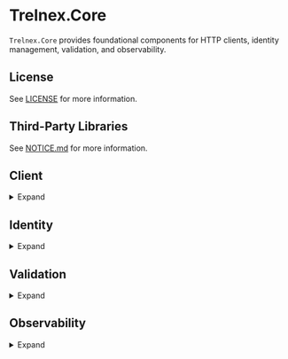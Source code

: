 # Trelnex.Core

`Trelnex.Core` provides foundational components for HTTP clients, identity management, validation, and observability.

## License

See [LICENSE](LICENSE) for more information.

## Third-Party Libraries

See [NOTICE.md](NOTICE.md) for more information.

## Client

<details>

<summary>Expand</summary>

&nbsp;

The `Trelnex.Core.Client` namespace simplifies HTTP client operations with a focus on:

- Type-safe HTTP requests and responses
- Standardized error handling
- HTTP header management
- URI manipulation

### Components

#### BaseClient

`BaseClient` is an abstract base class for building HTTP clients:

- Type-safe HTTP method implementations (GET, POST, PUT, PATCH, DELETE)
- JSON serialization and deserialization
- Standardized error handling and status code processing
- Header management
- Streamlined request and response pipeline

Usage example:
```csharp
public class MyApiClient : BaseClient
{
    public MyApiClient(HttpClient httpClient, IAccessTokenProvider? accessTokenProvider = null) 
        : base(httpClient, accessTokenProvider)
    {
    }

    public async Task<ResponseModel> GetResourceAsync(string id)
    {
        var uri = BaseAddress.AppendPath($"resources/{id}");
        return await Get<ResponseModel>(uri);
    }
}
```

#### Error Handling

The `BaseClient` provides standardized error handling through:

- HTTP status code processing
- Custom error handler support via delegates
- Exception throwing with `HttpStatusCodeException` for non-success status codes

#### HeadersExtensions

Extension methods for HTTP headers:

- `AddAuthorizationHeader(string authorizationHeader)`: Adds an authorization header to an HTTP request

#### UriExtensions

Extension methods for the `Uri` class that simplify URL manipulation:

- `AppendPath(string path)`: Safely appends a path segment to a URI
- `AddQueryString(string key, string value)`: Adds or appends a query string parameter to a URI

#### IClientFactory

Interface for creating API client instances:

- `Create(HttpClient httpClient, IAccessTokenProvider? accessTokenProvider)`: Creates a new client instance
- `Name`: Gets the unique identifier for this client factory

### Best Practices

When using these components:

1. Derive from `BaseClient` to build service-specific clients
2. Leverage the type-safe HTTP methods for request and response handling
3. Implement custom error handlers for service-specific error responses
4. Use the extension methods to add headers and manipulate URIs

</details>

## Identity

<details>

<summary>Expand</summary>

&nbsp;

The `Trelnex.Core.Identity` namespace offers a flexible and provider-agnostic approach to handling authentication credentials, access tokens, and token health monitoring. This design allows applications to work with different authentication providers (like AWS, Azure, or custom providers) through a unified interface.

### Components

#### AccessToken

The `AccessToken` class represents an authentication token that can be used to access secured resources:

- `Token`: The actual token string value
- `TokenType`: Identifies the token type (e.g., "Bearer")
- `ExpiresOn`: Timestamp when the token expires
- `RefreshOn`: Optional timestamp indicating when the token should be refreshed
- `GetAuthorizationHeader()`: Utility method that formats the token for use in HTTP headers

#### ICredential

The `ICredential` interface defines the contract for obtaining access tokens:

- `GetAccessToken(string scope)`: Retrieves an access token for the specified scope

#### ICredentialProvider

The `ICredentialProvider` interface is the primary entry point for obtaining credentials:

- `Name`: Gets the name of the credential provider
- `GetAccessTokenProvider(string scope)`: Returns an access token provider for the specified scope
- `GetStatus()`: Retrieves the current status of the credential

The generic variant `ICredentialProvider<TCredential>` extends this interface with:

- `GetCredential()`: Returns the specific credential type (e.g., AWS credentials, Azure credentials)

#### AccessTokenProvider

The `AccessTokenProvider` implements `IAccessTokenProvider` to provide:

- `Scope`: The scope of the access token
- `GetAccessToken()`: Returns the access token for the configured scope
- `Create()`: Factory method to create and warm up an access token provider

#### Health & Status Monitoring

The Identity system includes components for monitoring credential health:

- `AccessTokenHealth`: An enum indicating if a token is `Valid` or `Expired`
- `AccessTokenStatus`: Records the health, scopes, expiration, and additional metadata for a token
- `CredentialStatus`: Collects the status of multiple access tokens for a credential

#### Exception Handling

- `AccessTokenUnavailableException`: Thrown when an access token cannot be obtained

### Integration with Cloud Providers

The Identity system serves as the foundation for provider-specific implementations:

- `Trelnex.Core.Amazon/Identity`: AWS-specific credential providers
- `Trelnex.Core.Azure/Identity`: Azure-specific credential providers

### Usage Example

```csharp
// Get a credential provider (implementation varies by cloud provider)
var credentialProvider = serviceProvider.GetRequiredService<ICredentialProvider>();

// Get an access token provider for the specified scope
var tokenProvider = credentialProvider.GetAccessTokenProvider("https://api.example.com/.default");

// Use the token provider to get an access token
var token = tokenProvider.GetAccessToken();

// Use the token in an HTTP request
httpClient.DefaultRequestHeaders.Authorization = new AuthenticationHeaderValue(token.TokenType, token.Token);
```

### Health Monitoring

The Identity system supports health checks to monitor the status of credentials:

```csharp
// Get the status of a credential
var status = credentialProvider.GetStatus();

// Check if all tokens are valid
bool allValid = status.Statuses.All(s => s.Health == AccessTokenHealth.Valid);
```

This enables applications to proactively detect and respond to authentication issues before they cause failures.

</details>

## Validation

<details>

<summary>Expand</summary>

&nbsp;

The `Trelnex.Core.Validation` namespace provides utilities for implementing validation using FluentValidation.

### Components

#### CompositeValidator

`CompositeValidator<T>` is a class that combines multiple FluentValidation validators:

- Extends `AbstractValidator<T>` from FluentValidation
- Allows combining two or more validators for a single type
- Useful for applying both core and domain-specific validation rules

#### ValidationException

`ValidationException` extends `HttpStatusCodeException` for validation-specific error handling:

- Uses HTTP status code 422 (Unprocessable Content)
- Includes structured validation errors for detailed client feedback
- Works well with API response handling

#### ValidationResultExtensions

Extension methods for FluentValidation's `ValidationResult`:

- `ValidateOrThrow`: Throws a `ValidationException` if validation fails
- `ValidateOrThrow<T>`: Type-safe version that includes the type name in error messages
- Support for validating collections with proper error formatting and grouping

#### ValidatorExtensions

Adds additional validation rules to FluentValidation:

- `NotDefault<T>` for `DateTime`: Ensures a DateTime property is not the default value
- `NotDefault<T>` for `Guid`: Ensures a Guid property is not the default/empty value

### Usage Example

```csharp
// Create a composite validator
var validator = new CompositeValidator<User>(
    new CoreUserValidator(),    // Basic validation rules
    new DomainUserValidator()   // Domain-specific rules
);

// Validate and throw if invalid
var result = validator.Validate(user);
result.ValidateOrThrow<User>();

// Validate a collection
var results = users.Select(user => validator.Validate(user));
results.ValidateOrThrow<User>();
```

</details>

## Observability

<details>

<summary>Expand</summary>

&nbsp;

The `Trelnex.Core.Observability` namespace provides attributes and functionality for implementing distributed tracing in applications.

### Components

#### TraceMethodAttribute

`TraceMethodAttribute` is an attribute that enables automatic method-level tracing. When applied to a method, it creates and manages an [Activity](https://learn.microsoft.com/en-us/dotnet/api/system.diagnostics.activity) that tracks the method's execution in the context of distributed tracing.

Features:

- Creates Activities that integrate with OpenTelemetry
- Supports customizing the ActivitySource name
- Automatically names Activities based on class and method name
- Handles exceptions by marking Activities with error status
- Thread-safe Activity source management

Example Usage:
```csharp
[TraceMethod]
public void ProcessOrder(int orderId)
{
    // Method will be automatically traced
    // ...
}

[TraceMethod(sourceName: "CustomSource")]
public void ImportantOperation()
{
    // Method will be traced with a custom source name
    // ...
}
```

#### TraceParameterAttribute

`TraceParameterAttribute` allows marking specific method parameters to be included in the trace. When used in conjunction with `TraceMethodAttribute`, this attribute identifies which parameters should be captured as tags in the Activity.

Example Usage:
```csharp
[TraceMethod]
public void ProcessPayment(
    [TraceParameter] string transactionId,
    [TraceParameter] decimal amount,
    CreditCardInfo cardInfo) // Not traced for security reasons
{
    // Only transactionId and amount will be added to the trace
    // cardInfo is not traced as it may contain sensitive information
    // ...
}
```

### Integration with OpenTelemetry

The Observability components integrate with OpenTelemetry to provide:

- Distributed tracing
- Correlation of related operations across services
- Performance monitoring
- Error tracking and diagnostics

### PostSharp Integration

The tracing implementation uses [PostSharp](https://www.postsharp.net/) to apply method boundary aspects, which enables the automatic tracing without manual instrumentation in each method.

### Best Practices

1. Use `TraceMethodAttribute` for important methods that provide business value when traced
2. Use `TraceParameterAttribute` only on non-sensitive parameters to avoid exposing secrets
3. Consider performance impact when tracing high-frequency methods
4. Configure appropriate sampling in production environments
